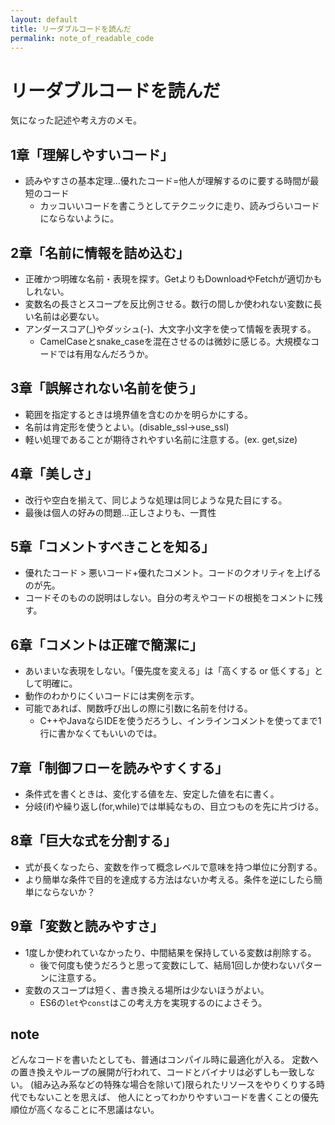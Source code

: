```yaml
---
layout: default
title: リーダブルコードを読んだ
permalink: note_of_readable_code
---
```


リーダブルコードを読んだ
====

気になった記述や考え方のメモ。

1章「理解しやすいコード」
----

* 読みやすさの基本定理…優れたコード=他人が理解するのに要する時間が最短のコード
    + カッコいいコードを書こうとしてテクニックに走り、読みづらいコードにならないように。

2章「名前に情報を詰め込む」
----

* 正確かつ明確な名前・表現を探す。GetよりもDownloadやFetchが適切かもしれない。
* 変数名の長さとスコープを反比例させる。数行の間しか使われない変数に長い名前は必要ない。
* アンダースコア(_)やダッシュ(-)、大文字小文字を使って情報を表現する。
    + CamelCaseとsnake_caseを混在させるのは微妙に感じる。大規模なコードでは有用なんだろうか。

3章「誤解されない名前を使う」
----

* 範囲を指定するときは境界値を含むのかを明らかにする。
* 名前は肯定形を使うとよい。(disable_ssl→use_ssl)
* 軽い処理であることが期待されやすい名前に注意する。(ex. get,size)

4章「美しさ」
----

* 改行や空白を揃えて、同じような処理は同じような見た目にする。
* 最後は個人の好みの問題…正しさよりも、一貫性

5章「コメントすべきことを知る」
----

* 優れたコード > 悪いコード+優れたコメント。コードのクオリティを上げるのが先。
* コードそのものの説明はしない。自分の考えやコードの根拠をコメントに残す。

6章「コメントは正確で簡潔に」
----

* あいまいな表現をしない。「優先度を変える」は「高くする or 低くする」として明確に。
* 動作のわかりにくいコードには実例を示す。
* 可能であれば、関数呼び出しの際に引数に名前を付ける。
    + C++やJavaならIDEを使うだろうし、インラインコメントを使ってまで1行に書かなくてもいいのでは。

7章「制御フローを読みやすくする」
----

* 条件式を書くときは、変化する値を左、安定した値を右に書く。
* 分岐(if)や繰り返し(for,while)では単純なもの、目立つものを先に片づける。

8章「巨大な式を分割する」
----

* 式が長くなったら、変数を作って概念レベルで意味を持つ単位に分割する。
* より簡単な条件で目的を達成する方法はないか考える。条件を逆にしたら簡単にならないか？

9章「変数と読みやすさ」
----

* 1度しか使われていなかったり、中間結果を保持している変数は削除する。
    + 後で何度も使うだろうと思って変数にして、結局1回しか使わないパターンに注意する。
* 変数のスコープは短く、書き換える場所は少ないほうがよい。
    + ES6の```let```や```const```はこの考え方を実現するのによさそう。

note
----

どんなコードを書いたとしても、普通はコンパイル時に最適化が入る。
定数への置き換えやループの展開が行われて、コードとバイナリは必ずしも一致しない。
(組み込み系などの特殊な場合を除いて)限られたリソースをやりくりする時代でもないことを思えば、
他人にとってわかりやすいコードを書くことの優先順位が高くなることに不思議はない。
